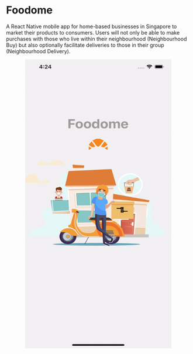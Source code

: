 # Foodome
A React Native mobile app for home-based businesses in Singapore to market their products to consumers. Users will not only be able to make purchases with those who live within their neighbourhood (Neighbourhood Buy) but also optionally facilitate deliveries to those in their group (Neighbourhood Delivery).

<div align="center">
  <img src="demo/foodome.gif" align="centre" width="400" height="790">
</div
